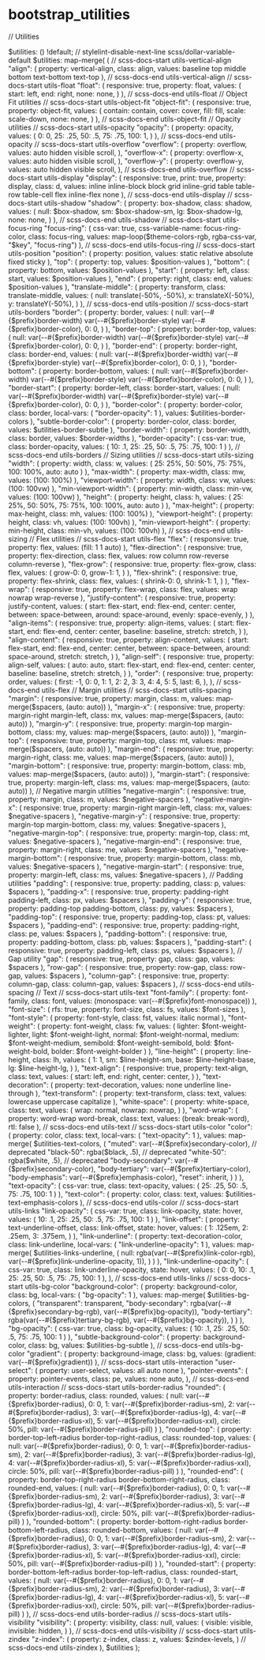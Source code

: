 # bootstrap_utilities
// Utilities

$utilities: () !default;
// stylelint-disable-next-line scss/dollar-variable-default
$utilities: map-merge(
  (
    // scss-docs-start utils-vertical-align
    "align": (
      property: vertical-align,
      class: align,
      values: baseline top middle bottom text-bottom text-top
    ),
    // scss-docs-end utils-vertical-align
    // scss-docs-start utils-float
    "float": (
      responsive: true,
      property: float,
      values: (
        start: left,
        end: right,
        none: none,
      )
    ),
    // scss-docs-end utils-float
    // Object Fit utilities
    // scss-docs-start utils-object-fit
    "object-fit": (
      responsive: true,
      property: object-fit,
      values: (
        contain: contain,
        cover: cover,
        fill: fill,
        scale: scale-down,
        none: none,
      )
    ),
    // scss-docs-end utils-object-fit
    // Opacity utilities
    // scss-docs-start utils-opacity
    "opacity": (
      property: opacity,
      values: (
        0: 0,
        25: .25,
        50: .5,
        75: .75,
        100: 1,
      )
    ),
    // scss-docs-end utils-opacity
    // scss-docs-start utils-overflow
    "overflow": (
      property: overflow,
      values: auto hidden visible scroll,
    ),
    "overflow-x": (
      property: overflow-x,
      values: auto hidden visible scroll,
    ),
    "overflow-y": (
      property: overflow-y,
      values: auto hidden visible scroll,
    ),
    // scss-docs-end utils-overflow
    // scss-docs-start utils-display
    "display": (
      responsive: true,
      print: true,
      property: display,
      class: d,
      values: inline inline-block block grid inline-grid table table-row table-cell flex inline-flex none
    ),
    // scss-docs-end utils-display
    // scss-docs-start utils-shadow
    "shadow": (
      property: box-shadow,
      class: shadow,
      values: (
        null: $box-shadow,
        sm: $box-shadow-sm,
        lg: $box-shadow-lg,
        none: none,
      )
    ),
    // scss-docs-end utils-shadow
    // scss-docs-start utils-focus-ring
    "focus-ring": (
      css-var: true,
      css-variable-name: focus-ring-color,
      class: focus-ring,
      values: map-loop($theme-colors-rgb, rgba-css-var, "$key", "focus-ring")
    ),
    // scss-docs-end utils-focus-ring
    // scss-docs-start utils-position
    "position": (
      property: position,
      values: static relative absolute fixed sticky
    ),
    "top": (
      property: top,
      values: $position-values
    ),
    "bottom": (
      property: bottom,
      values: $position-values
    ),
    "start": (
      property: left,
      class: start,
      values: $position-values
    ),
    "end": (
      property: right,
      class: end,
      values: $position-values
    ),
    "translate-middle": (
      property: transform,
      class: translate-middle,
      values: (
        null: translate(-50%, -50%),
        x: translateX(-50%),
        y: translateY(-50%),
      )
    ),
    // scss-docs-end utils-position
    // scss-docs-start utils-borders
    "border": (
      property: border,
      values: (
        null: var(--#{$prefix}border-width) var(--#{$prefix}border-style) var(--#{$prefix}border-color),
        0: 0,
      )
    ),
    "border-top": (
      property: border-top,
      values: (
        null: var(--#{$prefix}border-width) var(--#{$prefix}border-style) var(--#{$prefix}border-color),
        0: 0,
      )
    ),
    "border-end": (
      property: border-right,
      class: border-end,
      values: (
        null: var(--#{$prefix}border-width) var(--#{$prefix}border-style) var(--#{$prefix}border-color),
        0: 0,
      )
    ),
    "border-bottom": (
      property: border-bottom,
      values: (
        null: var(--#{$prefix}border-width) var(--#{$prefix}border-style) var(--#{$prefix}border-color),
        0: 0,
      )
    ),
    "border-start": (
      property: border-left,
      class: border-start,
      values: (
        null: var(--#{$prefix}border-width) var(--#{$prefix}border-style) var(--#{$prefix}border-color),
        0: 0,
      )
    ),
    "border-color": (
      property: border-color,
      class: border,
      local-vars: (
        "border-opacity": 1
      ),
      values: $utilities-border-colors
    ),
    "subtle-border-color": (
      property: border-color,
      class: border,
      values: $utilities-border-subtle
    ),
    "border-width": (
      property: border-width,
      class: border,
      values: $border-widths
    ),
    "border-opacity": (
      css-var: true,
      class: border-opacity,
      values: (
        10: .1,
        25: .25,
        50: .5,
        75: .75,
        100: 1
      )
    ),
    // scss-docs-end utils-borders
    // Sizing utilities
    // scss-docs-start utils-sizing
    "width": (
      property: width,
      class: w,
      values: (
        25: 25%,
        50: 50%,
        75: 75%,
        100: 100%,
        auto: auto
      )
    ),
    "max-width": (
      property: max-width,
      class: mw,
      values: (100: 100%)
    ),
    "viewport-width": (
      property: width,
      class: vw,
      values: (100: 100vw)
    ),
    "min-viewport-width": (
      property: min-width,
      class: min-vw,
      values: (100: 100vw)
    ),
    "height": (
      property: height,
      class: h,
      values: (
        25: 25%,
        50: 50%,
        75: 75%,
        100: 100%,
        auto: auto
      )
    ),
    "max-height": (
      property: max-height,
      class: mh,
      values: (100: 100%)
    ),
    "viewport-height": (
      property: height,
      class: vh,
      values: (100: 100vh)
    ),
    "min-viewport-height": (
      property: min-height,
      class: min-vh,
      values: (100: 100vh)
    ),
    // scss-docs-end utils-sizing
    // Flex utilities
    // scss-docs-start utils-flex
    "flex": (
      responsive: true,
      property: flex,
      values: (fill: 1 1 auto)
    ),
    "flex-direction": (
      responsive: true,
      property: flex-direction,
      class: flex,
      values: row column row-reverse column-reverse
    ),
    "flex-grow": (
      responsive: true,
      property: flex-grow,
      class: flex,
      values: (
        grow-0: 0,
        grow-1: 1,
      )
    ),
    "flex-shrink": (
      responsive: true,
      property: flex-shrink,
      class: flex,
      values: (
        shrink-0: 0,
        shrink-1: 1,
      )
    ),
    "flex-wrap": (
      responsive: true,
      property: flex-wrap,
      class: flex,
      values: wrap nowrap wrap-reverse
    ),
    "justify-content": (
      responsive: true,
      property: justify-content,
      values: (
        start: flex-start,
        end: flex-end,
        center: center,
        between: space-between,
        around: space-around,
        evenly: space-evenly,
      )
    ),
    "align-items": (
      responsive: true,
      property: align-items,
      values: (
        start: flex-start,
        end: flex-end,
        center: center,
        baseline: baseline,
        stretch: stretch,
      )
    ),
    "align-content": (
      responsive: true,
      property: align-content,
      values: (
        start: flex-start,
        end: flex-end,
        center: center,
        between: space-between,
        around: space-around,
        stretch: stretch,
      )
    ),
    "align-self": (
      responsive: true,
      property: align-self,
      values: (
        auto: auto,
        start: flex-start,
        end: flex-end,
        center: center,
        baseline: baseline,
        stretch: stretch,
      )
    ),
    "order": (
      responsive: true,
      property: order,
      values: (
        first: -1,
        0: 0,
        1: 1,
        2: 2,
        3: 3,
        4: 4,
        5: 5,
        last: 6,
      ),
    ),
    // scss-docs-end utils-flex
    // Margin utilities
    // scss-docs-start utils-spacing
    "margin": (
      responsive: true,
      property: margin,
      class: m,
      values: map-merge($spacers, (auto: auto))
    ),
    "margin-x": (
      responsive: true,
      property: margin-right margin-left,
      class: mx,
      values: map-merge($spacers, (auto: auto))
    ),
    "margin-y": (
      responsive: true,
      property: margin-top margin-bottom,
      class: my,
      values: map-merge($spacers, (auto: auto))
    ),
    "margin-top": (
      responsive: true,
      property: margin-top,
      class: mt,
      values: map-merge($spacers, (auto: auto))
    ),
    "margin-end": (
      responsive: true,
      property: margin-right,
      class: me,
      values: map-merge($spacers, (auto: auto))
    ),
    "margin-bottom": (
      responsive: true,
      property: margin-bottom,
      class: mb,
      values: map-merge($spacers, (auto: auto))
    ),
    "margin-start": (
      responsive: true,
      property: margin-left,
      class: ms,
      values: map-merge($spacers, (auto: auto))
    ),
    // Negative margin utilities
    "negative-margin": (
      responsive: true,
      property: margin,
      class: m,
      values: $negative-spacers
    ),
    "negative-margin-x": (
      responsive: true,
      property: margin-right margin-left,
      class: mx,
      values: $negative-spacers
    ),
    "negative-margin-y": (
      responsive: true,
      property: margin-top margin-bottom,
      class: my,
      values: $negative-spacers
    ),
    "negative-margin-top": (
      responsive: true,
      property: margin-top,
      class: mt,
      values: $negative-spacers
    ),
    "negative-margin-end": (
      responsive: true,
      property: margin-right,
      class: me,
      values: $negative-spacers
    ),
    "negative-margin-bottom": (
      responsive: true,
      property: margin-bottom,
      class: mb,
      values: $negative-spacers
    ),
    "negative-margin-start": (
      responsive: true,
      property: margin-left,
      class: ms,
      values: $negative-spacers
    ),
    // Padding utilities
    "padding": (
      responsive: true,
      property: padding,
      class: p,
      values: $spacers
    ),
    "padding-x": (
      responsive: true,
      property: padding-right padding-left,
      class: px,
      values: $spacers
    ),
    "padding-y": (
      responsive: true,
      property: padding-top padding-bottom,
      class: py,
      values: $spacers
    ),
    "padding-top": (
      responsive: true,
      property: padding-top,
      class: pt,
      values: $spacers
    ),
    "padding-end": (
      responsive: true,
      property: padding-right,
      class: pe,
      values: $spacers
    ),
    "padding-bottom": (
      responsive: true,
      property: padding-bottom,
      class: pb,
      values: $spacers
    ),
    "padding-start": (
      responsive: true,
      property: padding-left,
      class: ps,
      values: $spacers
    ),
    // Gap utility
    "gap": (
      responsive: true,
      property: gap,
      class: gap,
      values: $spacers
    ),
    "row-gap": (
      responsive: true,
      property: row-gap,
      class: row-gap,
      values: $spacers
    ),
    "column-gap": (
      responsive: true,
      property: column-gap,
      class: column-gap,
      values: $spacers
    ),
    // scss-docs-end utils-spacing
    // Text
    // scss-docs-start utils-text
    "font-family": (
      property: font-family,
      class: font,
      values: (monospace: var(--#{$prefix}font-monospace))
    ),
    "font-size": (
      rfs: true,
      property: font-size,
      class: fs,
      values: $font-sizes
    ),
    "font-style": (
      property: font-style,
      class: fst,
      values: italic normal
    ),
    "font-weight": (
      property: font-weight,
      class: fw,
      values: (
        lighter: $font-weight-lighter,
        light: $font-weight-light,
        normal: $font-weight-normal,
        medium: $font-weight-medium,
        semibold: $font-weight-semibold,
        bold: $font-weight-bold,
        bolder: $font-weight-bolder
      )
    ),
    "line-height": (
      property: line-height,
      class: lh,
      values: (
        1: 1,
        sm: $line-height-sm,
        base: $line-height-base,
        lg: $line-height-lg,
      )
    ),
    "text-align": (
      responsive: true,
      property: text-align,
      class: text,
      values: (
        start: left,
        end: right,
        center: center,
      )
    ),
    "text-decoration": (
      property: text-decoration,
      values: none underline line-through
    ),
    "text-transform": (
      property: text-transform,
      class: text,
      values: lowercase uppercase capitalize
    ),
    "white-space": (
      property: white-space,
      class: text,
      values: (
        wrap: normal,
        nowrap: nowrap,
      )
    ),
    "word-wrap": (
      property: word-wrap word-break,
      class: text,
      values: (break: break-word),
      rtl: false
    ),
    // scss-docs-end utils-text
    // scss-docs-start utils-color
    "color": (
      property: color,
      class: text,
      local-vars: (
        "text-opacity": 1
      ),
      values: map-merge(
        $utilities-text-colors,
        (
          "muted": var(--#{$prefix}secondary-color), // deprecated
          "black-50": rgba($black, .5), // deprecated
          "white-50": rgba($white, .5), // deprecated
          "body-secondary": var(--#{$prefix}secondary-color),
          "body-tertiary": var(--#{$prefix}tertiary-color),
          "body-emphasis": var(--#{$prefix}emphasis-color),
          "reset": inherit,
        )
      )
    ),
    "text-opacity": (
      css-var: true,
      class: text-opacity,
      values: (
        25: .25,
        50: .5,
        75: .75,
        100: 1
      )
    ),
    "text-color": (
      property: color,
      class: text,
      values: $utilities-text-emphasis-colors
    ),
    // scss-docs-end utils-color
    // scss-docs-start utils-links
    "link-opacity": (
      css-var: true,
      class: link-opacity,
      state: hover,
      values: (
        10: .1,
        25: .25,
        50: .5,
        75: .75,
        100: 1
      )
    ),
    "link-offset": (
      property: text-underline-offset,
      class: link-offset,
      state: hover,
      values: (
        1: .125em,
        2: .25em,
        3: .375em,
      )
    ),
    "link-underline": (
      property: text-decoration-color,
      class: link-underline,
      local-vars: (
        "link-underline-opacity": 1
      ),
      values: map-merge(
        $utilities-links-underline,
        (
          null: rgba(var(--#{$prefix}link-color-rgb), var(--#{$prefix}link-underline-opacity, 1)),
        )
      )
    ),
    "link-underline-opacity": (
      css-var: true,
      class: link-underline-opacity,
      state: hover,
      values: (
        0: 0,
        10: .1,
        25: .25,
        50: .5,
        75: .75,
        100: 1
      ),
    ),
    // scss-docs-end utils-links
    // scss-docs-start utils-bg-color
    "background-color": (
      property: background-color,
      class: bg,
      local-vars: (
        "bg-opacity": 1
      ),
      values: map-merge(
        $utilities-bg-colors,
        (
          "transparent": transparent,
          "body-secondary": rgba(var(--#{$prefix}secondary-bg-rgb), var(--#{$prefix}bg-opacity)),
          "body-tertiary": rgba(var(--#{$prefix}tertiary-bg-rgb), var(--#{$prefix}bg-opacity)),
        )
      )
    ),
    "bg-opacity": (
      css-var: true,
      class: bg-opacity,
      values: (
        10: .1,
        25: .25,
        50: .5,
        75: .75,
        100: 1
      )
    ),
    "subtle-background-color": (
      property: background-color,
      class: bg,
      values: $utilities-bg-subtle
    ),
    // scss-docs-end utils-bg-color
    "gradient": (
      property: background-image,
      class: bg,
      values: (gradient: var(--#{$prefix}gradient))
    ),
    // scss-docs-start utils-interaction
    "user-select": (
      property: user-select,
      values: all auto none
    ),
    "pointer-events": (
      property: pointer-events,
      class: pe,
      values: none auto,
    ),
    // scss-docs-end utils-interaction
    // scss-docs-start utils-border-radius
    "rounded": (
      property: border-radius,
      class: rounded,
      values: (
        null: var(--#{$prefix}border-radius),
        0: 0,
        1: var(--#{$prefix}border-radius-sm),
        2: var(--#{$prefix}border-radius),
        3: var(--#{$prefix}border-radius-lg),
        4: var(--#{$prefix}border-radius-xl),
        5: var(--#{$prefix}border-radius-xxl),
        circle: 50%,
        pill: var(--#{$prefix}border-radius-pill)
      )
    ),
    "rounded-top": (
      property: border-top-left-radius border-top-right-radius,
      class: rounded-top,
      values: (
        null: var(--#{$prefix}border-radius),
        0: 0,
        1: var(--#{$prefix}border-radius-sm),
        2: var(--#{$prefix}border-radius),
        3: var(--#{$prefix}border-radius-lg),
        4: var(--#{$prefix}border-radius-xl),
        5: var(--#{$prefix}border-radius-xxl),
        circle: 50%,
        pill: var(--#{$prefix}border-radius-pill)
      )
    ),
    "rounded-end": (
      property: border-top-right-radius border-bottom-right-radius,
      class: rounded-end,
      values: (
        null: var(--#{$prefix}border-radius),
        0: 0,
        1: var(--#{$prefix}border-radius-sm),
        2: var(--#{$prefix}border-radius),
        3: var(--#{$prefix}border-radius-lg),
        4: var(--#{$prefix}border-radius-xl),
        5: var(--#{$prefix}border-radius-xxl),
        circle: 50%,
        pill: var(--#{$prefix}border-radius-pill)
      )
    ),
    "rounded-bottom": (
      property: border-bottom-right-radius border-bottom-left-radius,
      class: rounded-bottom,
      values: (
        null: var(--#{$prefix}border-radius),
        0: 0,
        1: var(--#{$prefix}border-radius-sm),
        2: var(--#{$prefix}border-radius),
        3: var(--#{$prefix}border-radius-lg),
        4: var(--#{$prefix}border-radius-xl),
        5: var(--#{$prefix}border-radius-xxl),
        circle: 50%,
        pill: var(--#{$prefix}border-radius-pill)
      )
    ),
    "rounded-start": (
      property: border-bottom-left-radius border-top-left-radius,
      class: rounded-start,
      values: (
        null: var(--#{$prefix}border-radius),
        0: 0,
        1: var(--#{$prefix}border-radius-sm),
        2: var(--#{$prefix}border-radius),
        3: var(--#{$prefix}border-radius-lg),
        4: var(--#{$prefix}border-radius-xl),
        5: var(--#{$prefix}border-radius-xxl),
        circle: 50%,
        pill: var(--#{$prefix}border-radius-pill)
      )
    ),
    // scss-docs-end utils-border-radius
    // scss-docs-start utils-visibility
    "visibility": (
      property: visibility,
      class: null,
      values: (
        visible: visible,
        invisible: hidden,
      )
    ),
    // scss-docs-end utils-visibility
    // scss-docs-start utils-zindex
    "z-index": (
      property: z-index,
      class: z,
      values: $zindex-levels,
    )
    // scss-docs-end utils-zindex
  ),
  $utilities
);
